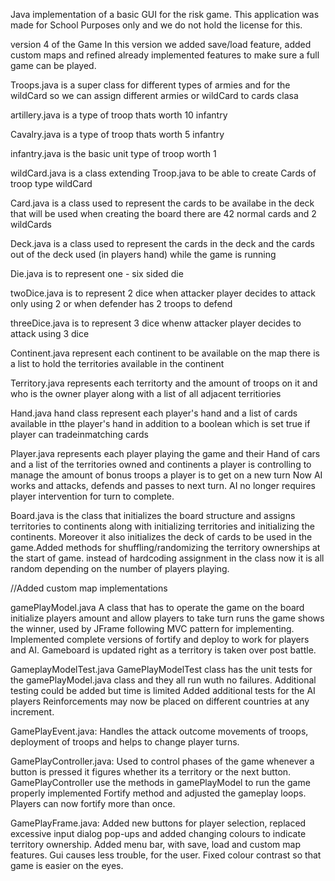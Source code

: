 Java implementation of a basic GUI for the risk game. This application was made for School Purposes only and we do not hold the license for this.  

version 4 of the Game 
In this version we added save/load feature, added custom maps and refined already implemented features to make sure a full game can be played.



Troops.java 
is a super class for different types of armies and for the wildCard 
so we can assign different armies or wildCard to cards clasa

artillery.java 
is a type of troop thats worth 10 infantry 

Cavalry.java
is a type of troop thats worth 5 infantry

infantry.java 
is the basic unit type of troop worth 1 

wildCard.java 
is a class extending Troop.java to be able to create 
Cards of troop type wildCard 

Card.java
is a class used to represent the cards to be availabe in the deck 
that will be used when creating the board there are 42 normal cards and 2 wildCards

Deck.java
is a class used to represent the cards in the deck and the
cards out of the deck used (in players hand) while the game is running 

Die.java
is to represent one - six sided die 

twoDice.java 
is to represent 2 dice when attacker player decides to attack only using 2 or 
when defender has 2 troops to defend 

threeDice.java
is to represent 3 dice whenw attacker player decides to attack using 3 dice 

Continent.java
represent each continent to be available on the map there is a list to hold
the territories available in the continent

Territory.java
represents each territorty and the amount of troops on it and who is 
the owner player along with a list of all adjacent territiories 

Hand.java
hand class represent each player's hand and a list of cards available in tthe
player's hand in addition to a boolean which is set true if player can tradeinmatching cards

Player.java
represents each player playing the game and their Hand of cars and a list of the territories owned and 
continents a player is controlling to manage the amount of bonus troops a player is to get on a new turn 
Now AI works and attacks, defends and passes to next turn. AI no longer requires player intervention for turn to complete.


Board.java
is the class that initializes the board structure and assigns territories to continents along with initializing territories
and initializing the continents. Moreover it also initializes the deck of cards to be used in the 
game.Added methods for shuffling/randomizing the territory ownerships at the start of game. instead of hardcoding assignment in the class now it is all random
depending on the number of players playing.

//Added custom map implementations

gamePlayModel.java
A class that has to operate the game on the board initialize players amount and allow players to take turn runs the game shows the winner, used by JFrame 
following MVC pattern for implementing. 
Implemented complete versions of fortify and deploy to work for players and AI.
Gameboard is updated right as a territory is taken over post battle.

GameplayModelTest.java
GamePlayModelTest class has the unit tests for the gamePlayModel.java class and they all run wuth no failures. Additional testing could be added but time
is limited Added additional tests for the AI players
Reinforcements may now be placed on different countries at any increment.


GamePlayEvent.java:
Handles the attack outcome movements of troops, deployment of troops and helps to change player turns. 

GamePlayController.java:
Used to control phases of the game whenever a button is pressed it figures whether its a territory or the next button. GamePlayController use the methods in gamePlayModel to run the game 
properly implemented Fortify method and adjusted the gameplay loops.
Players can now fortify more than once.

GamePlayFrame.java:
Added new buttons for player selection, replaced excessive input dialog pop-ups and added changing colours to indicate territory ownership.
Added menu bar, with save, load and custom map features.
Gui causes less trouble, for the user.
Fixed colour contrast so that game is easier on the eyes. 



